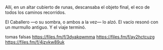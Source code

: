 Allí, en un altar cubierto de runas, descansaba el objeto final, el eco de todos los caminos recorridos.

El Caballero —o su sombra, o ambos a la vez— lo alzó.
El vacío resonó con un murmullo antiguo.
Y el viaje terminó.

tomas falsas
https://files.fm/f/3dyakqwmma
https://files.fm/f/ay2hctcuzg
https://files.fm/f/4jzvkw89uk
